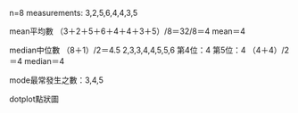 n=8 measurements: 3,2,5,6,4,4,3,5

mean平均數
（3＋2＋5＋6＋4＋4＋3＋5）/8＝32/8＝4
mean＝4

median中位數
（8＋1）/2＝4.5
2,3,3,4,4,5,5,6
第4位：4
第5位：4
（4＋4）/2＝4
median＝4

mode最常發生之數：3,4,5

dotplot點狀圖
